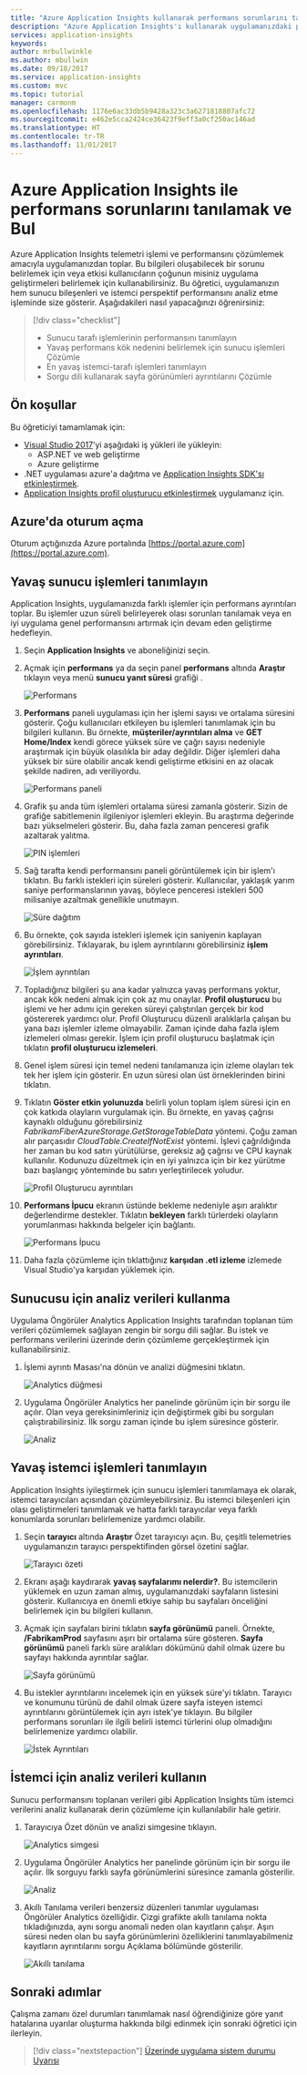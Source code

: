 ```yaml
---
title: "Azure Application Insights kullanarak performans sorunlarını tanılama | Microsoft Docs"
description: "Azure Application Insights'ı kullanarak uygulamanızdaki performans sorunlarını tanılamak ve Bul Öğreticisi."
services: application-insights
keywords: 
author: mrbullwinkle
ms.author: mbullwin
ms.date: 09/18/2017
ms.service: application-insights
ms.custom: mvc
ms.topic: tutorial
manager: carmonm
ms.openlocfilehash: 1176e6ac33db5b9428a323c3a6271818807afc72
ms.sourcegitcommit: e462e5cca2424ce36423f9eff3a0cf250ac146ad
ms.translationtype: HT
ms.contentlocale: tr-TR
ms.lasthandoff: 11/01/2017
---
```

# <a name="find-and-diagnose-performance-issues-with-azure-application-insights"></a>Azure Application Insights ile performans sorunlarını tanılamak ve Bul

Azure Application Insights telemetri işlemi ve performansını çözümlemek amacıyla uygulamanızdan toplar.  Bu bilgileri oluşabilecek bir sorunu belirlemek için veya etkisi kullanıcıların çoğunun misiniz uygulama geliştirmeleri belirlemek için kullanabilirsiniz.  Bu öğretici, uygulamanızın hem sunucu bileşenleri ve istemci perspektif performansını analiz etme işleminde size gösterir.  Aşağıdakileri nasıl yapacağınızı öğrenirsiniz:

> [!div class="checklist"]
> * Sunucu tarafı işlemlerinin performansını tanımlayın
> * Yavaş performans kök nedenini belirlemek için sunucu işlemleri Çözümle
> * En yavaş istemci-tarafı işlemleri tanımlayın
> * Sorgu dili kullanarak sayfa görünümleri ayrıntılarını Çözümle


## <a name="prerequisites"></a>Ön koşullar

Bu öğreticiyi tamamlamak için:

- [Visual Studio 2017](https://www.visualstudio.com/downloads/)’yi aşağıdaki iş yükleri ile yükleyin:
    - ASP.NET ve web geliştirme
    - Azure geliştirme
- .NET uygulaması azure'a dağıtma ve [Application Insights SDK'sı etkinleştirmek](app-insights-asp-net.md).
- [Application Insights profil oluşturucu etkinleştirmek](app-insights-profiler.md#enable-the-profiler) uygulamanız için.

## <a name="log-in-to-azure"></a>Azure'da oturum açma
Oturum açtığınızda Azure portalında [https://portal.azure.com](https://portal.azure.com).

## <a name="identify-slow-server-operations"></a>Yavaş sunucu işlemleri tanımlayın
Application Insights, uygulamanızda farklı işlemler için performans ayrıntıları toplar.  Bu işlemler uzun süreli belirleyerek olası sorunları tanılamak veya en iyi uygulama genel performansını artırmak için devam eden geliştirme hedefleyin.

1. Seçin **Application Insights** ve aboneliğinizi seçin.  
1. Açmak için **performans** ya da seçin panel **performans** altında **Araştır** tıklayın veya menü **sunucu yanıt süresi** grafiği .

    ![Performans](media/app-insights-tutorial-performance/performance.png)

2. **Performans** paneli uygulaması için her işlemi sayısı ve ortalama süresini gösterir.  Çoğu kullanıcıları etkileyen bu işlemleri tanımlamak için bu bilgileri kullanın. Bu örnekte, **müşteriler/ayrıntıları alma** ve **GET Home/Index** kendi görece yüksek süre ve çağrı sayısı nedeniyle araştırmak için büyük olasılıkla bir aday değildir.  Diğer işlemleri daha yüksek bir süre olabilir ancak kendi geliştirme etkisini en az olacak şekilde nadiren, adı veriliyordu.  

    ![Performans paneli](media/app-insights-tutorial-performance/performance-blade.png)

3. Grafik şu anda tüm işlemleri ortalama süresi zamanla gösterir.  Sizin de grafiğe sabitlemenin ilgileniyor işlemleri ekleyin.  Bu araştırma değerinde bazı yükselmeleri gösterir.  Bu, daha fazla zaman penceresi grafik azaltarak yalıtma.

    ![PIN işlemleri](media/app-insights-tutorial-performance/pin-operations.png)

4.  Sağ tarafta kendi performansını paneli görüntülemek için bir işlem'ı tıklatın. Bu farklı istekleri için süreleri gösterir.  Kullanıcılar, yaklaşık yarım saniye performanslarının yavaş, böylece penceresi istekleri 500 milisaniye azaltmak genellikle unutmayın.  

    ![Süre dağıtım](media/app-insights-tutorial-performance/duration-distribution.png)

5.  Bu örnekte, çok sayıda istekleri işlemek için saniyenin kaplayan görebilirsiniz. Tıklayarak, bu işlem ayrıntılarını görebilirsiniz **işlem ayrıntıları**.

    ![İşlem ayrıntıları](media/app-insights-tutorial-performance/operation-details.png)

6.  Topladığınız bilgileri şu ana kadar yalnızca yavaş performans yoktur, ancak kök nedeni almak için çok az mu onaylar.  **Profil oluşturucu** bu işlemi ve her adımı için gereken süreyi çalıştırılan gerçek bir kod göstererek yardımcı olur. Profil Oluşturucu düzenli aralıklarla çalışan bu yana bazı işlemler izleme olmayabilir.  Zaman içinde daha fazla işlem izlemeleri olması gerekir.  İşlem için profil oluşturucu başlatmak için tıklatın **profil oluşturucu izlemeleri**.
5.  Genel işlem süresi için temel nedeni tanılamanıza için izleme olayları tek tek her işlem için gösterir.  En uzun süresi olan üst örneklerinden birini tıklatın.
6.  Tıklatın **Göster etkin yolunuzda** belirli yolun toplam işlem süresi için en çok katkıda olayların vurgulamak için.  Bu örnekte, en yavaş çağrısı kaynaklı olduğunu görebilirsiniz *FabrikamFiberAzureStorage.GetStorageTableData* yöntemi. Çoğu zaman alır parçasıdır *CloudTable.CreateIfNotExist* yöntemi. İşlevi çağrıldığında her zaman bu kod satırı yürütülürse, gereksiz ağ çağrısı ve CPU kaynak kullanılır. Kodunuzu düzeltmek için en iyi yalnızca için bir kez yürütme bazı başlangıç yönteminde bu satırı yerleştirilecek yoludur. 

    ![Profil Oluşturucu ayrıntıları](media/app-insights-tutorial-performance/profiler-details.png)

7.  **Performans İpucu** ekranın üstünde bekleme nedeniyle aşırı aralıktır değerlendirme destekler.  Tıklatın **bekleyen** farklı türlerdeki olayların yorumlanması hakkında belgeler için bağlantı.

    ![Performans İpucu](media/app-insights-tutorial-performance/performance-tip.png)

8.  Daha fazla çözümleme için tıklattığınız **karşıdan .etl izleme** izlemede Visual Studio'ya karşıdan yüklemek için.

## <a name="use-analytics-data-for-server"></a>Sunucusu için analiz verileri kullanma
Uygulama Öngörüler Analytics Application Insights tarafından toplanan tüm verileri çözümlemek sağlayan zengin bir sorgu dili sağlar.  Bu istek ve performans verilerini üzerinde derin çözümleme gerçekleştirmek için kullanabilirsiniz.

1. İşlemi ayrıntı Masası'na dönün ve analizi düğmesini tıklatın.

    ![Analytics düğmesi](media/app-insights-tutorial-performance/server-analytics-button.png)

2. Uygulama Öngörüler Analytics her panelinde görünüm için bir sorgu ile açılır.  Olan veya gereksinimleriniz için değiştirmek gibi bu sorguları çalıştırabilirsiniz.  İlk sorgu zaman içinde bu işlem süresince gösterir.

    ![Analiz](media/app-insights-tutorial-performance/server-analytics.png)


## <a name="identify-slow-client-operations"></a>Yavaş istemci işlemleri tanımlayın
Application Insights iyileştirmek için sunucu işlemleri tanımlamaya ek olarak, istemci tarayıcıları açısından çözümleyebilirsiniz.  Bu istemci bileşenleri için olası geliştirmeleri tanımlamak ve hatta farklı tarayıcılar veya farklı konumlarda sorunları belirlemenize yardımcı olabilir.

1. Seçin **tarayıcı** altında **Araştır** Özet tarayıcıyı açın.  Bu, çeşitli telemetries uygulamanızın tarayıcı perspektifinden görsel özetini sağlar.

    ![Tarayıcı özeti](media/app-insights-tutorial-performance/browser-summary.png)

2.  Ekranı aşağı kaydırarak **yavaş sayfalarımı nelerdir?**.  Bu istemcilerin yüklemek en uzun zaman almış, uygulamanızdaki sayfaların listesini gösterir.  Kullanıcıya en önemli etkiye sahip bu sayfaları önceliğini belirlemek için bu bilgileri kullanın.
3.  Açmak için sayfaları birini tıklatın **sayfa görünümü** paneli.  Örnekte, **/FabrikamProd** sayfasını aşırı bir ortalama süre gösteren.  **Sayfa görünümü** paneli farklı süre aralıkları dökümünü dahil olmak üzere bu sayfayı hakkında ayrıntılar sağlar.

    ![Sayfa görünümü](media/app-insights-tutorial-performance/page-view.png)

4.  Bu istekler ayrıntılarını incelemek için en yüksek süre'yi tıklatın.  Tarayıcı ve konumunu türünü de dahil olmak üzere sayfa isteyen istemci ayrıntılarını görüntülemek için ayrı istek'ye tıklayın.  Bu bilgiler performans sorunları ile ilgili belirli istemci türlerini olup olmadığını belirlemenize yardımcı olabilir.

    ![İstek Ayrıntıları](media/app-insights-tutorial-performance/request-details.png)

## <a name="use-analytics-data-for-client"></a>İstemci için analiz verileri kullanın
Sunucu performansını toplanan verileri gibi Application Insights tüm istemci verilerini analiz kullanarak derin çözümleme için kullanılabilir hale getirir.

1. Tarayıcıya Özet dönün ve analizi simgesine tıklayın.

    ![Analytics simgesi](media/app-insights-tutorial-performance/client-analytics-icon.png)

2. Uygulama Öngörüler Analytics her panelinde görünüm için bir sorgu ile açılır. İlk sorguyu farklı sayfa görünümlerini süresince zamanla gösterilir.

    ![Analiz](media/app-insights-tutorial-performance/client-analytics.png)

3.  Akıllı Tanılama verileri benzersiz düzenleri tanımlar uygulaması Öngörüler Analytics özelliğidir.  Çizgi grafikte akıllı tanılama nokta tıkladığınızda, aynı sorgu anomali neden olan kayıtların çalışır.  Aşırı süresi neden olan bu sayfa görünümlerini özelliklerini tanımlayabilmeniz kayıtların ayrıntılarını sorgu Açıklama bölümünde gösterilir.

    ![Akıllı tanılama](media/app-insights-tutorial-performance/client-smart-diagnostics.png)


## <a name="next-steps"></a>Sonraki adımlar
Çalışma zamanı özel durumları tanımlamak nasıl öğrendiğinize göre yanıt hatalarına uyarılar oluşturma hakkında bilgi edinmek için sonraki öğretici için ilerleyin.

> [!div class="nextstepaction"]
> [Üzerinde uygulama sistem durumu Uyarısı](app-insights-tutorial-alert.md)
